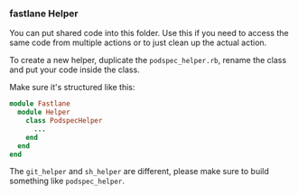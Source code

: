 ### fastlane Helper

You can put shared code into this folder. Use this if you need to access the same code from multiple actions or to just clean up the actual action.

To create a new helper, duplicate the `podspec_helper.rb`, rename the class and put your code inside the class. 

Make sure it's structured like this:

```ruby
module Fastlane
  module Helper
    class PodspecHelper
      ...
    end
  end
end
```

The `git_helper` and `sh_helper` are different, please make sure to build something like `podspec_helper`.
